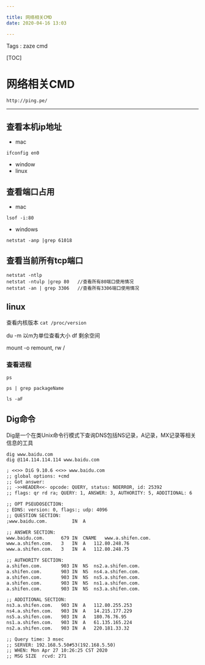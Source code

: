 ```yaml
---

title: 网络相关CMD
date: 2020-04-16 13:03

---
```

Tags : zaze cmd

[TOC]

#  网络相关CMD
```
http://ping.pe/

```

---
## 查看本机ip地址

- mac
```
ifconfig en0
```
- window
- linux


## 查看端口占用

- mac 
```
lsof -i:80
```

- windows 
```
netstat -anp |grep 61018
```

## 查看当前所有tcp端口

```
netstat -ntlp   
netstat -ntulp |grep 80   //查看所有80端口使用情况
netstat -an | grep 3306   //查看所有3306端口使用情况
```

## linux

查看内核版本 ``cat /proc/version``


du -m    以m为单位查看大小
df	剩余空间

mount -o remount, rw /

### 查看进程

``ps``

``ps | grep packageName``


``ls -aF``

## Dig命令

Dig是一个在类Unix命令行模式下查询DNS包括NS记录，A记录，MX记录等相关信息的工具
```
dig www.baidu.com
dig @114.114.114.114 www.baidu.com
```

```txt
; <<>> DiG 9.10.6 <<>> www.baidu.com
;; global options: +cmd
;; Got answer:
;; ->>HEADER<<- opcode: QUERY, status: NOERROR, id: 25392
;; flags: qr rd ra; QUERY: 1, ANSWER: 3, AUTHORITY: 5, ADDITIONAL: 6

;; OPT PSEUDOSECTION:
; EDNS: version: 0, flags:; udp: 4096
;; QUESTION SECTION:
;www.baidu.com.			IN	A

;; ANSWER SECTION:
www.baidu.com.		679	IN	CNAME	www.a.shifen.com.
www.a.shifen.com.	3	IN	A	112.80.248.76
www.a.shifen.com.	3	IN	A	112.80.248.75

;; AUTHORITY SECTION:
a.shifen.com.		903	IN	NS	ns2.a.shifen.com.
a.shifen.com.		903	IN	NS	ns4.a.shifen.com.
a.shifen.com.		903	IN	NS	ns5.a.shifen.com.
a.shifen.com.		903	IN	NS	ns1.a.shifen.com.
a.shifen.com.		903	IN	NS	ns3.a.shifen.com.

;; ADDITIONAL SECTION:
ns3.a.shifen.com.	903	IN	A	112.80.255.253
ns4.a.shifen.com.	903	IN	A	14.215.177.229
ns5.a.shifen.com.	903	IN	A	180.76.76.95
ns1.a.shifen.com.	903	IN	A	61.135.165.224
ns2.a.shifen.com.	903	IN	A	220.181.33.32

;; Query time: 3 msec
;; SERVER: 192.168.5.50#53(192.168.5.50)
;; WHEN: Mon Apr 27 10:26:25 CST 2020
;; MSG SIZE  rcvd: 271
```

  [1]: https://developers.google.com/android/nexus/images
  [2]: http://www.supersu.com/download
  [3]: http://ghoulich.xninja.org/2015/12/08/android_logcat_manual/
